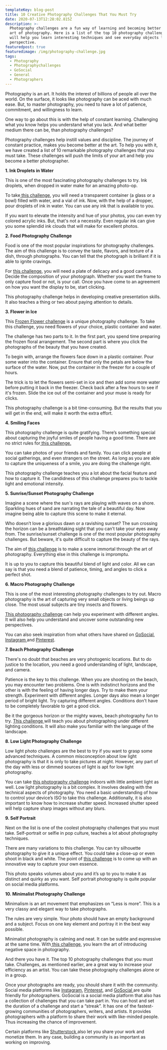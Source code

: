 ```yaml
---
templateKey: blog-post
title: 10 Creative Photography Challenges That You Must Try
date: 2020-07-13T12:28:02.815Z
description: >-
  Photography challenges are a fun way of learning and becoming better at the
  art of photography. Here is a list of the top 10 photography challenges that
  will help you learn interesting techniques and see everyday objects from a new
  perspective.
featuredpost: true
featuredimage: /img/photography-challenge.jpg
tags:
  - Photography
  - Photographychallenges
  - GoSocial
  - General
  - Photographers
---
```

Photography is an art. It holds the interest of billions of people all over the world. On the surface, it looks like photography can be aced with much ease. But, to master photography, you need to have a lot of patience, commitment, and willingness to learn.

One way to go about this is with the help of constant learning. Challenging what you know helps you understand what you lack. And what better medium there can be, than photography challenges?

Photography challenges help instill values and discipline. The journey of constant practice, makes you become better at the art. To help you with it, we have created a list of 10 remarkable photography challenges that you must take. These challenges will push the limits of your art and help you become a better photographer.

**1. Ink Droplets in Water**

This is one of the most fascinating photography challenges to try. Ink droplets, when dropped in water make for an amazing photo-op.

To take[ this challenge](https://www.getgosocial.app/blog/2020-04-01-Ink-Droplets-in-Water-Photography-Challenge/), you will need a transparent container (a glass or a bowl) filled with water, and a vial of ink. Now, with the help of a dropper, pour droplets of ink in water. You can use any ink that is available to you.

If you want to elevate the intensity and hue of your photos, you can even try colored acrylic inks. But, that's not a necessity. Even regular ink can give you some splendid ink clouds that will make for excellent photos.

**2. Food Photography Challenge**

Food is one of the most popular inspirations for photography challenges. The aim of this challenge is to convey the taste, flavors, and texture of a dish, through photographs. You can tell that the photograph is brilliant if it is able to ignite cravings. 

For [this challenge](https://www.getgosocial.app/blog/2020-03-28-Food-Photography-Challenge/), you will need a plate of delicacy and a good camera. Decide the composition of your photograph. Whether you want the frame to only capture food or not, is your call. Once you have come to an agreement on how you want the display to be, start clicking.

This photography challenge helps in developing creative presentation skills. It also teaches a thing or two about paying attention to details.

**3. Flower in Ice**

This [Frozen Flower challenge](https://www.getgosocial.app/blog/2020-04-04-Flower-in-Ice-Frozen-Flower-Photography-Challenge/) is a unique photography challenge. To take this challenge, you need flowers of your choice, plastic container and water.

The challenge has two parts to it. In the first part, you spend time preparing the frozen floral arrangement. The second part is where you click the photographs of the beauty that you have created.

To begin with, arrange the flowers face down in a plastic container. Pour some water into the container. Ensure that only the petals are below the surface of the water. Now, put the container in the freezer for a couple of hours.

The trick is to let the flowers semi-set in ice and then add some more water before putting it back in the freezer. Check back after a few hours to see if it's frozen. Slide the ice out of the container and your muse is ready for clicks.

This photography challenge is a bit time-consuming. But the results that you will get in the end, will make it worth the extra effort.

**4. Smiling Faces**

This photography challenge is quite gratifying. There’s something special about capturing the joyful smiles of people having a good time. There are no strict rules for[ this challenge.](https://www.getgosocial.app/blog/2020-03-06-Smiling-Faces-Photography-Challenge/)

You can take photos of your friends and family. You can click people at social gatherings, and even strangers on the street. As long as you are able to capture the uniqueness of a smile, you are doing the challenge right.

This photography challenge teaches you a lot about the facial feature and how to capture it. The candidness of this challenge prepares you to tackle light and emotional intensity.

**5. Sunrise/Sunset Photography Challenge**

Imagine a scene where the sun's rays are playing with waves on a shore. Sparkling hues of sand are narrating the tale of a beautiful day. Now imagine being able to capture this scene to make it eternal.

Who doesn’t love a glorious dawn or a ravishing sunset? The sun crossing the horizon can be a breathtaking sight that you can’t take your eyes away from. The sunrise/sunset challenge is one of the most popular photography challenges. But beware, it's quite difficult to capture the beauty of the rays.

The aim of [this challenge](https://www.getgosocial.app/blog/2019-12-04-Sunrise-Sunset-Photography-Challenge/) is to make a scene immortal through the art of photography. Everything else in this challenge is impromptu.

It is up to you to capture this beautiful blend of light and color. All we can say is that you need a blend of patience, timing, and angles to click a perfect shot.

**6. Macro Photography Challenge**

This is one of the most interesting photography challenges to try out. Macro photography is the art of capturing very small objects or living beings up close. The most usual subjects are tiny insects and flowers.

[This photography challenge](https://www.getgosocial.app/blog/2020-02-11-Macro-Photography-Challenge/) can help you experiment with different angles. It will also help you understand and uncover some outstanding new perspectives.

You can also seek inspiration from what others have shared on [GoSocial](https://www.getgosocial.app/), [Instagram ](https://www.instagram.com/)and [Pinterest](https://www.pinterest.com/).

**7. Beach Photography Challenge**

There's no doubt that beaches are very photogenic locations. But to do justice to the location, you need a good understanding of light, landscape, and camera.

Patience is the key to this challenge. When you are shooting on the beach, you may encounter two problems. One is with indistinct horizons and the other is with the feeling of having longer days. Try to make them your strength. Experiment with different angles. Longer days also mean a longer period of bright light. Try capturing different angles. Conditions don't have to be completely favorable to get a good click.

Be it the gorgeous horizon or the mighty waves, beach photography fun to try. [This challenge ](https://www.getgosocial.app/blog/2020-02-21-Beach-Photography-Challenge/)will teach you about photographing under different lighting conditions. It will also make you familiar with the language of the landscape.

**8. Low Light Photography Challenge**

Low light photo challenges are the best to try if you want to grasp some advanced techniques. A common misconception about low light photography is that it is only to take pictures at night. However, any part of the day with less or dimmed sources of light is apt for low light photography.

You can take [this photography challenge](https://getgosocial.app/blog/2020-02-13-Dark-Corners-Photography-Challenge/) indoors with little ambient light as well. Low light photography is a bit complex. It involves dealing with the technical aspects of photography. You need a basic understanding of how to control your device’s ISO to take this challenge. Additionally, it is also important to know how to increase shutter speed. Increased shutter speed will help capture sharp images without any blurs.

**9. Self Portrait**

Next on the list is one of the coolest photography challenges that you must take. Self-portrait or selfie in pop culture, teaches a lot about photography techniques.

There are many variations to this challenge. You can try silhouette photography to give it a unique effect. You could take a close-up or even shoot in black and white. The point of [this challenge](https://www.getgosocial.app/blog/2020-05-04-My-Todays-Outfit-Self-portrait-Challenge/) is to come up with an innovative way to capture your own essence.

This photo speaks volumes about you and it’s up to you to make it as distinct and quirky as you want. Self portrait photography is quite popular on social media platforms.

**10. Minimalist Photography Challenge**

Minimalism is an art movement that emphasizes on “Less is more”. This is a very classy and elegant way to take photographs.

The rules are very simple. Your photo should have an empty background and a subject. Focus on one key element and portray it in the best way possible.

Minimalist photography is calming and neat. It can be subtle and expressive at the same time. With[ this challenge](https://www.getgosocial.app/blog/2019-11-29-Minimal-Photography-Challenge/), you learn the art of introducing negative space in photography.

And there you have it. The top 10 photography challenges that you must take. Challenges, as mentioned earlier, are a great way to increase your efficiency as an artist. You can take these photography challenges alone or in a group.

Once your photographs are ready, you should share it with the community. Social media platforms like [Instagram](https://www.instagram.com/), [Pinterest](https://www.pinterest.com/), and [GoSocial ](https://www.getgosocial.app/)are quite friendly for photographers. GoSocial is a social media platform that also has a collection of challenges that you can take part in. You can host and set the duration of a challenge and start a “streak”. It has one of the fastest-growing communities of photographers, writers, and artists. It provides photographers with a platform to share their work with like-minded people. Thus increasing the chance of improvement.

Certain platforms like [Shutterstock ](https://www.shutterstock.com/)also let you share your work and monetize them. In any case, building a community is as important as working on improving.
